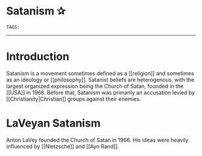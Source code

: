 # Satanism ✰
`TAGS:` 

---
# Introduction
Satanism is a movement sometimes defined as a [[religion]] and sometimes as an ideology or [[philosophy]]. Satanist beliefs are heterogenous, with the largest organized expression being the Church of Satan, founded in the [[USA]] in 1966. Before that, Satanism was primarily an accusation levied by [[Christianity|Christian]] groups against their enemies.

# LaVeyan Satanism
Anton LaVey founded the Church of Satan in 1966. His ideas were heavily influenced by [[Nietzsche]] and [[Ayn Rand]]. 